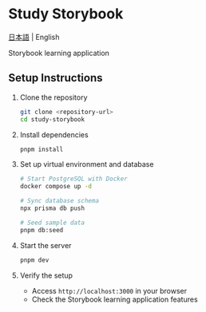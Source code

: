 # Study Storybook

[日本語](../../README.md) | English

Storybook learning application

## Setup Instructions

1. Clone the repository

   ```bash
   git clone <repository-url>
   cd study-storybook
   ```

2. Install dependencies

   ```bash
   pnpm install
   ```

3. Set up virtual environment and database

   ```bash
   # Start PostgreSQL with Docker
   docker compose up -d

   # Sync database schema
   npx prisma db push

   # Seed sample data
   pnpm db:seed
   ```

4. Start the server

   ```bash
   pnpm dev
   ```

5. Verify the setup
   - Access `http://localhost:3000` in your browser
   - Check the Storybook learning application features
